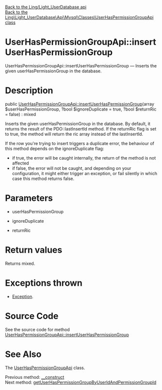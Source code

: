 [Back to the Ling/Light_UserDatabase api](https://github.com/lingtalfi/Light_UserDatabase/blob/master/doc/api/Ling/Light_UserDatabase.md)<br>
[Back to the Ling\Light_UserDatabase\Api\Mysql\Classes\UserHasPermissionGroupApi class](https://github.com/lingtalfi/Light_UserDatabase/blob/master/doc/api/Ling/Light_UserDatabase/Api/Mysql/Classes/UserHasPermissionGroupApi.md)


UserHasPermissionGroupApi::insertUserHasPermissionGroup
================



UserHasPermissionGroupApi::insertUserHasPermissionGroup — Inserts the given userHasPermissionGroup in the database.




Description
================


public [UserHasPermissionGroupApi::insertUserHasPermissionGroup](https://github.com/lingtalfi/Light_UserDatabase/blob/master/doc/api/Ling/Light_UserDatabase/Api/Mysql/Classes/UserHasPermissionGroupApi/insertUserHasPermissionGroup.md)(array $userHasPermissionGroup, ?bool $ignoreDuplicate = true, ?bool $returnRic = false) : mixed




Inserts the given userHasPermissionGroup in the database.
By default, it returns the result of the PDO::lastInsertId method.
If the returnRic flag is set to true, the method will return the ric array instead of the lastInsertId.


If the row you're trying to insert triggers a duplicate error, the behaviour of this method depends on
the ignoreDuplicate flag:
- if true, the error will be caught internally, the return of the method is not affected
- if false, the error will not be caught, and depending on your configuration, it might either
         trigger an exception, or fail silently in which case this method returns false.




Parameters
================


- userHasPermissionGroup

    

- ignoreDuplicate

    

- returnRic

    


Return values
================

Returns mixed.


Exceptions thrown
================

- [Exception](http://php.net/manual/en/class.exception.php).&nbsp;







Source Code
===========
See the source code for method [UserHasPermissionGroupApi::insertUserHasPermissionGroup](https://github.com/lingtalfi/Light_UserDatabase/blob/master/Api/Mysql/Classes/UserHasPermissionGroupApi.php#L33-L73)


See Also
================

The [UserHasPermissionGroupApi](https://github.com/lingtalfi/Light_UserDatabase/blob/master/doc/api/Ling/Light_UserDatabase/Api/Mysql/Classes/UserHasPermissionGroupApi.md) class.

Previous method: [__construct](https://github.com/lingtalfi/Light_UserDatabase/blob/master/doc/api/Ling/Light_UserDatabase/Api/Mysql/Classes/UserHasPermissionGroupApi/__construct.md)<br>Next method: [getUserHasPermissionGroupByUserIdAndPermissionGroupId](https://github.com/lingtalfi/Light_UserDatabase/blob/master/doc/api/Ling/Light_UserDatabase/Api/Mysql/Classes/UserHasPermissionGroupApi/getUserHasPermissionGroupByUserIdAndPermissionGroupId.md)<br>

